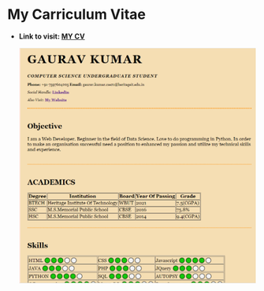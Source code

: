 # My Carriculum Vitae
<!--START_SECTION:waka-->
<ul>
    <li>
          <p><strong>Link to visit: <a href="https://gauravappy97.github.io/MyCV/" target="_blank">MY CV</a></strong></p>
          <img src="overview.png" alt="Overview">
    </li>
</ul>
<!--END_SECTION:waka-->
